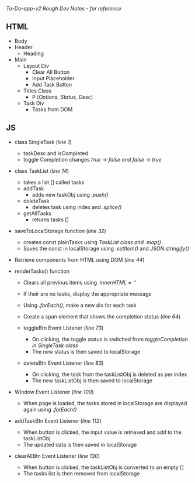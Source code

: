 _To-Do-app-v2 Rough Dev Notes - for reference_

## HTML
- Body
- Header
    - Heading
- Main
    - Layout Div
        - Clear All Button
        - Input Placeholder
        - Add Task Button
    - Titles Class
        - P (_Options, Status, Desc_)
    - Task Div
        - Tasks from DOM
     

## JS
- class SingleTask (_line 1_)
    - taskDesc and isCompleted
    - toggle Completion changes _true -> false and false -> true_

- class TaskList (_line 14_)
    - takes a list [] called tasks
    - addTask
        - adds new taskObj using _.push()_
    - deleteTask
        - deletes task using index and _.splice()_
    - getAllTasks
        - returns tasks []

- saveToLocalStorage function (_line 32_)
    - creates const plainTasks using _TaskList class and .map()_
    - Saves the const in localStorage using _.setItem()_ and _JSON.stringify()_

- Retrieve components from HTML using DOM (_line 44_)

- renderTasks() function
    - Clears all previous items using _.innerHTML = ''_
    - If their are no tasks, display the appropriate message
    
    - Using _.forEach()_, make a new div for each task
    - Create a span element that shows the completion status (_line 64_)
    
    - toggleBtn Event Listener (_line 73_)
        - On clicking, the toggle status is switched from _toggleCompletion in SingleTask class_
        - The new status is then saved to localStorage
    
    - deleteBtn Event Listener (_line 83_)
        - On clicking, the task from the taskListObj is deleted as per index
        - The new taskListObj is then saved to localStorage
    
- Window Event Listener (_line 100_)
    - When page is loaded, the tasks stored in localStorage are displayed again using _.forEach()_

- addTaskBtn Event Listener (_line 112_)
    - When button is clicked, the input value is retrieved and add to the taskListObj
    - The updated data is then saved in localStorage

- clearAllBtn Event Listener (_line 130_)
    - When button is clicked, the taskListObj is converted to an empty []
    - The tasks list is then removed from localStorage 


